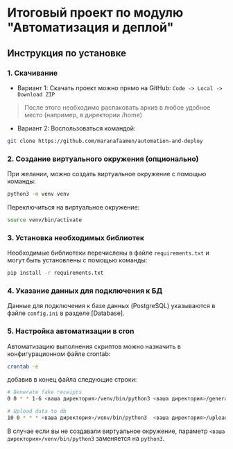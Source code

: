 # Итоговый проект по модулю "Автоматизация и деплой"
## Инструкция по установке
### 1.  Скачивание
* Вариант 1: Скачать проект можно прямо на GitHub: `Code -> Local -> Download ZIP`
> После этого необходимо распаковать архив в любое удобное место (например, в директории /home)
* Вариант 2: Воспользоваться командой:
``` sh
git clone https://github.com/maranafaamen/automation-and-deploy
```
### 2.  Создание виртуального окружения (опционально)
При желании, можно создать виртуальное окружение с помощью команды:
``` sh
python3 -m venv venv
```
Переключиться на виртуальное окружение:
``` sh
source venv/bin/activate
```
### 3.  Установка необходимых библиотек
Необходимые библиотеки перечислены в файле `requirements.txt` и могут быть установлены с помощью команды:
``` sh
pip install -r requirements.txt
```
### 4.  Указание данных для подключения к БД
Данные для подключения к базе данных (PostgreSQL) указываются в файле `config.ini` в разделе [Database].
### 5.  Настройка автоматизации в cron
Автоматизацию выполнения скриптов можно назначить в конфигурационном файле crontab:
``` sh
crontab -e
```
добавив в конец файла следующие строки:
``` sh
# Generate fake receipts
0 0 * * 1-6 <ваша директория>/venv/bin/python3 <ваша директория>/generate_data.py

# Upload data to db
10 0 * * * <ваша директория>/venv/bin/python3  <ваша директория>/upload_data.py
```
В случае если вы не создавали виртуальное окружение, параметр `<ваша директория>/venv/bin/python3` заменяется на `python3`.
